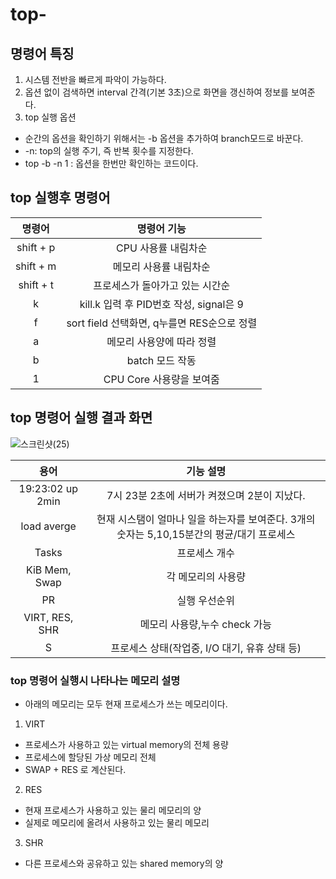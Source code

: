 # top-

## 명령어 특징
 
1. 시스템 전반을 빠르게 파악이 가능하다.
2. 옵션 없이 검색하면 interval 간격(기본 3초)으로 화면을 갱신하여 정보를 보여준다.
3. top 실행 옵션
+ 순간의 옵션을 확인하기 위해서는 -b 옵션을 추가하여 branch모드로 바꾼다.
+ -n: top의 실행 주기, 즉 반복 횟수를 지정한다.
+ top -b -n 1 : 옵션을 한번만 확인하는 코드이다.

## top 실행후 명령어 
|명령어|명령어 기능|
|:---:|:---:|
|shift + p| CPU 사용률 내림차순 |
|shift + m| 메모리 사용률 내림차순 |
|shift + t| 프로세스가 돌아가고 있는 시간순|
| k | kill.k 입력 후  PID번호 작성, signal은 9 |
| f | sort field 선택화면, q누를면 RES순으로 정렬 |
| a | 메모리 사용양에 따라 정렬 |
| b | batch 모드 작동 |
| 1 | CPU Core 사용량을 보여줌 |

## top 명령어 실행 결과 화면 
![스크린샷(25)](https://user-images.githubusercontent.com/50985536/171391560-3289987d-a499-4605-b588-2b5fd2ecfd5d.png)

| 용어 | 기능 설명 |
|:---:|:---:|
| 19:23:02 up 2min | 7시 23분 2초에 서버가 켜졌으며 2분이 지났다. |
| load averge | 현재 시스탬이 얼마나 일을 하는자를 보여준다. 3개의 숫자는 5,10,15분간의 평균/대기 프로세스 |
| Tasks | 프로세스 개수 |
| KiB Mem, Swap | 각 메모리의 사용량 |
| PR | 실행 우선순위 |
| VIRT, RES, SHR | 메모리 사용량,누수 check 가능 |
| S | 프로세스 상태(작업중, I/O 대기, 유휴 상태 등) |

### top 명령어 실행시 나타나는 메모리 설명

+ 아래의 메모리는 모두 현재 프로세스가 쓰는 메모리이다.
1. VIRT
+ 프로세스가 사용하고 있는 virtual memory의 전체 용량
+ 프로세스에 할당된 가상 메모리 전체
+ SWAP + RES 로 계산된다.

2. RES
+ 현재 프로세스가 사용하고 있는 물리 메모리의 양
+ 실제로 메모리에 올려서 사용하고 있는 물리 메모리

3. SHR
+ 다른 프로세스와 공유하고 있는 shared memory의 양

